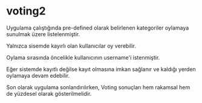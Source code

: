 # voting2
Uygulama çalıştığında pre-defined olarak belirlenen kategoriler oylamaya sunulmak üzere listelenmiştir.

Yalnızca sisemde kayırlı olan kullanıcılar oy verebilir. 

Oylama sırasında öncelikle kullanıcının username'i istenmiştir. 

Eğer sistemde kayıtlı değilse kayıt olmasına imkan sağlanır ve kaldığı yerden oylamaya devam edebilir.

Son olarak uygulama sonlandırılırken, Voting sonuçları hem rakamsal hem de yüzdesel olarak gösterilmelidir.
